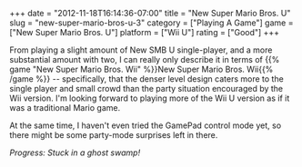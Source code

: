 +++
date = "2012-11-18T16:14:36-07:00"
title = "New Super Mario Bros. U"
slug = "new-super-mario-bros-u-3"
category = ["Playing A Game"]
game = ["New Super Mario Bros. U"]
platform = ["Wii U"]
rating = ["Good"]
+++

From playing a slight amount of New SMB U single-player, and a more substantial amount with two, I can really only describe it in terms of {{% game "New Super Mario Bros. Wii" %}}New Super Mario Bros. Wii{{% /game %}} -- specifically, that the denser level design caters more to the single player and small crowd than the party situation encouraged by the Wii version.  I'm looking forward to playing more of the Wii U version as if it was a traditional Mario game.

At the same time, I haven't even tried the GamePad control mode yet, so there might be some party-mode surprises left in there.

<i>Progress: Stuck in a ghost swamp!</i>